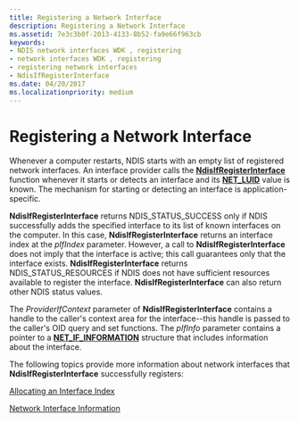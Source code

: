 ```yaml
---
title: Registering a Network Interface
description: Registering a Network Interface
ms.assetid: 7e3c3b0f-2013-4133-8b52-fa9e66f963cb
keywords:
- NDIS network interfaces WDK , registering
- network interfaces WDK , registering
- registering network interfaces
- NdisIfRegisterInterface
ms.date: 04/20/2017
ms.localizationpriority: medium
---
```


# Registering a Network Interface





Whenever a computer restarts, NDIS starts with an empty list of registered network interfaces. An interface provider calls the [**NdisIfRegisterInterface**](https://msdn.microsoft.com/library/windows/hardware/ff562715) function whenever it starts or detects an interface and its [**NET\_LUID**](https://msdn.microsoft.com/library/windows/hardware/ff568747) value is known. The mechanism for starting or detecting an interface is application-specific.

**NdisIfRegisterInterface** returns NDIS\_STATUS\_SUCCESS only if NDIS successfully adds the specified interface to its list of known interfaces on the computer. In this case, **NdisIfRegisterInterface** returns an interface index at the *pIfIndex* parameter. However, a call to **NdisIfRegisterInterface** does not imply that the interface is active; this call guarantees only that the interface exists. **NdisIfRegisterInterface** returns NDIS\_STATUS\_RESOURCES if NDIS does not have sufficient resources available to register the interface. **NdisIfRegisterInterface** can also return other NDIS status values.

The *ProviderIfContext* parameter of **NdisIfRegisterInterface** contains a handle to the caller's context area for the interface--this handle is passed to the caller's OID query and set functions. The *pIfInfo* parameter contains a pointer to a [**NET\_IF\_INFORMATION**](https://msdn.microsoft.com/library/windows/hardware/ff568743) structure that includes information about the interface.

The following topics provide more information about network interfaces that **NdisIfRegisterInterface** successfully registers:

[Allocating an Interface Index](allocating-an-interface-index.md)

[Network Interface Information](network-interface-information.md)

 

 






